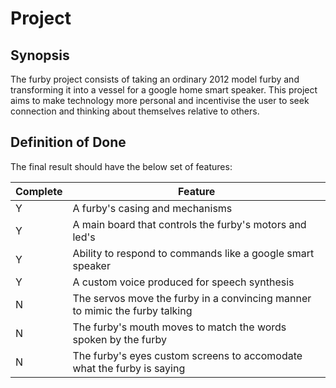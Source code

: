 # Project

## Synopsis

The furby project consists of taking an ordinary 2012 model furby and transforming it into a vessel for a google home smart speaker. This project aims to make technology more personal and incentivise the user to seek connection and thinking about themselves relative to others.

## Definition of Done

The final result should have the below set of features:

| Complete | Feature                                                                     |
| -------- | --------------------------------------------------------------------------- |
| Y        | A furby's casing and mechanisms                                             |
| Y        | A main board that controls the furby's motors and led's                     |
| Y        | Ability to respond to commands like a google smart speaker                  |
| Y        | A custom voice produced for speech synthesis                                |
| N        | The servos move the furby in a convincing manner to mimic the furby talking |
| N        | The furby's mouth moves to match the words spoken by the furby              |
| N        | The furby's eyes custom screens to accomodate what the furby is saying      |
